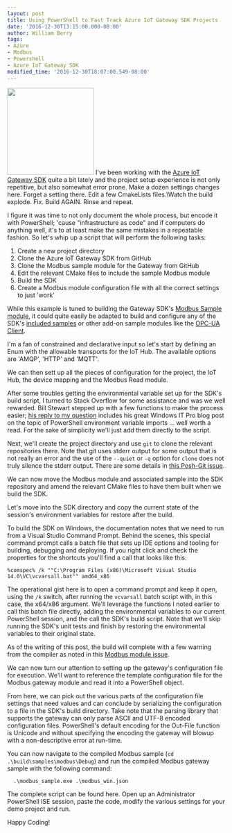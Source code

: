 ```yaml
---
layout: post
title: Using PowerShell to Fast Track Azure IoT Gateway SDK Projects
date: '2016-12-30T13:15:00.000-08:00'
author: William Berry
tags:
- Azure
- Modbus
- Powershell
- Azure IoT Gateway SDK
modified_time: '2016-12-30T18:07:00.549-08:00'
---
```


[<img border="0" height="200" src="https://upload.wikimedia.org/wikipedia/commons/2/2f/PowerShell_5.0_icon.png" width="200" />](https://upload.wikimedia.org/wikipedia/commons/2/2f/PowerShell_5.0_icon.png) I've been working with the [Azure IoT Gateway SDK](https://github.com/Azure/azure-iot-gateway-sdk) quite a bit lately and 
the project setup experience is not only repetitive, but also somewhat error 
prone.  Make a dozen settings changes here. Forget a setting there. Edit a few 
CmakeLists files.\Watch the build explode. Fix. Build AGAIN. Rinse and repeat. 

I figure it was time to not only document the whole process, but encode it 
with PowerShell; 'cause "infrastructure as code" and if computers do anything 
well, it's to at least make the same mistakes in a repeatable fashion.  So 
let's whip up a script that will perform the following tasks: 

1. Create a new project directory 
1. Clone the Azure IoT Gateway SDK from GitHub 
1. Clone the Modbus sample module for the Gateway from GitHub 
1. Edit the relevant CMake files to include the sample Modbus module 
1. Build the SDK 
1. Create a Modbus module configuration file with all the correct settings to 
just 'work' 

While this example is tuned to building the Gateway SDK's [Modbus Sample module](https://github.com/Azure/iot-gateway-modbus), it could quite easily be 
adapted to build and configure any of the SDK's [included samples](https://github.com/Azure/azure-iot-gateway-sdk/tree/master/samples) 
or other add-on sample modules like the [OPC-UA Client](https://github.com/Azure/iot-gateway-opc-ua).

I'm a fan of constrained and declarative input so let's start by defining 
an Enum with the allowable transports for the IoT Hub.  The available options 
are 'AMQP', 'HTTP' and 'MQTT'.
 
<script src="https://gist.github.com/WilliamBerryiii/90d233de838bfd0d24f9c23cb0f314dc.js?file=transport_enum.ps1"></script> 

We can then sett up all the pieces of configuration for the project, the 
IoT Hub, the device mapping and the Modbus Read module.
 
<script src="https://gist.github.com/WilliamBerryiii/90d233de838bfd0d24f9c23cb0f314dc.js?file=settings.ps1"></script> 

After some troubles getting the environmental variable set up for the 
SDK's build script, I turned to Stack Overflow for some assistance and was we 
well rewarded.  Bill Stewart stepped up with a few functions to make the 
process easier; [his reply to my question](http://stackoverflow.com/a/41399983/1276028) includes his great 
Windows IT Pro blog post on the topic of PowerShell environment variable 
imports ... well worth a read.  For the sake of simplicity we'll just add them 
directly to the script.
 
<script src="https://gist.github.com/WilliamBerryiii/90d233de838bfd0d24f9c23cb0f314dc.js?file=helper-funcs.ps1"></script> 

Next, we'll create the project directory and use `git` to clone the 
relevant repositories there.  Note that git uses stderr output for some output 
that is not really an error and the use of the `--quiet` or `-q` option for 
`clone` does not truly silence the stderr output.  There are some details in 
[this Posh-Git issue](https://github.com/dahlbyk/posh-git/issues/109).
 
<script src="https://gist.github.com/WilliamBerryiii/90d233de838bfd0d24f9c23cb0f314dc.js?file=git.ps1"></script> 

We can now move the Modbus module and associated sample into the SDK 
repository and amend the relevant CMake files to have them built when we build 
the SDK.
 
<script src="https://gist.github.com/WilliamBerryiii/90d233de838bfd0d24f9c23cb0f314dc.js?file=pre-build.ps1"></script> 

Let's move into the SDK directory and copy the current state of the 
session's environment variables for restore after the build. 

<script src="https://gist.github.com/WilliamBerryiii/90d233de838bfd0d24f9c23cb0f314dc.js?file=env.ps1"></script> 

To build the SDK on Windows, the documentation notes that we need to run 
from a Visual Studio Command Prompt.  Behind the scenes, this special command 
prompt calls a batch file that sets up IDE options and tooling for building, 
debugging and deploying.  If you right click and check the properties for the 
shortcuts you'll find a call that looks like this:
 
```%comspec% /k ""C:\Program Files (x86)\Microsoft Visual Studio 14.0\VC\vcvarsall.bat"" amd64_x86```

The operational gist here is to open a command prompt and keep it open, 
using the `/k` switch, after running the `vcvarsall` batch script with, in 
this case, the x64/x86 argument.  We'll leverage the functions I noted earlier 
to call this batch file directly, adding the environmental variables to our 
current PowerShell session, and the call the SDK's build script.  Note that 
we'll skip running the SDK's unit tests and finish by restoring the 
environmental variables to their original state.

<script src="https://gist.github.com/WilliamBerryiii/90d233de838bfd0d24f9c23cb0f314dc.js?file=build.ps1"></script> 

As of the writing of this post, the build will complete with a few 
warning from the compiler as noted in this [Modbus module issue](https://github.com/Azure/iot-gateway-modbus/issues/4).

We can now turn our attention to setting up the gateway's configuration 
file for execution.  We'll want to reference the template configuration file 
for the Modbus gateway module and read it into a PowerShell object.
 
<script src="https://gist.github.com/WilliamBerryiii/90d233de838bfd0d24f9c23cb0f314dc.js?file=config-template.ps1"></script> 

From here, we can pick out the various parts of the configuration file 
settings that need values and can conclude by serializing the configuration to 
a file in the SDK's build directory.  Take note that the parsing library that 
supports the gateway can only parse ASCII and UTF-8 encoded configuration 
files.  PowerShell's default encoding for the Out-File function is Unicode and 
without specifying the encoding the gateway will blowup with a non-descriptive 
error at run-time.

<script src="https://gist.github.com/WilliamBerryiii/90d233de838bfd0d24f9c23cb0f314dc.js?file=settings.ps1"></script> 
 
You can now navigate to the compiled Modbus sample (`cd 
.\build\samples\modbus\Debug`) and run the compiled Modbus gateway sample with 
the following command: 

```  .\modbus_sample.exe .\modbus_win.json``` 

The complete script can be found here.  Open up an Administrator 
PowerShell ISE session, paste the code, modify the various settings for your 
demo project and run. 

<script src="https://gist.github.com/WilliamBerryiii/90d233de838bfd0d24f9c23cb0f314dc.js?file=script.ps1"></script> 
 
Happy Coding! 